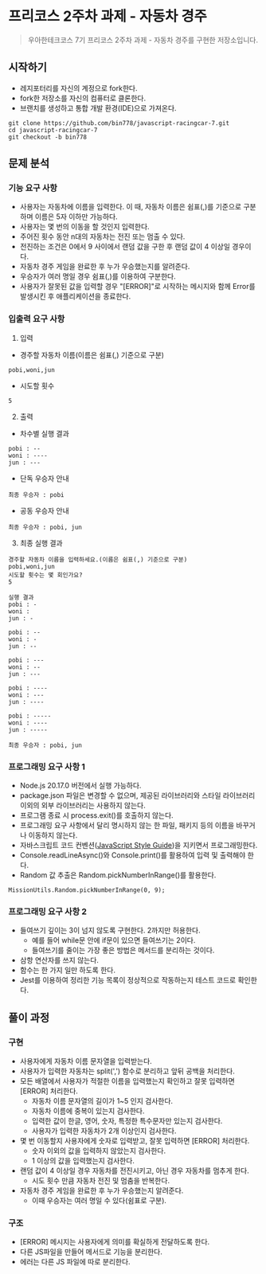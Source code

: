 # 프리코스 2주차 과제 - 자동차 경주

> 우아한테크코스 7기 프리코스 2주차 과제 - 자동차 경주를 구현한 저장소입니다.

## 시작하기

- 레지포터리를 자신의 계정으로 fork한다.
- fork한 저장소를 자신의 컴퓨터로 클론한다.
- 브랜치를 생성하고 통합 개발 환경(IDE)으로 가져온다.

```git
git clone https://github.com/bin778/javascript-racingcar-7.git
cd javascript-racingcar-7
git checkout -b bin778
```

## 문제 분석

### 기능 요구 사항

- 사용자는 자동차에 이름을 입력한다. 이 때, 자동차 이름은 쉼표(,)를 기준으로 구분하며 이름은 5자 이하만 가능하다.
- 사용자는 몇 번의 이동을 할 것인지 입력한다.
- 주어진 횟수 동안 n대의 자동차는 전진 또는 멈출 수 있다.
- 전진하는 조건은 0에서 9 사이에서 랜덤 값을 구한 후 랜덤 값이 4 이상일 경우이다.
- 자동차 경주 게임을 완료한 후 누가 우승했는지를 알려준다.
- 우승자가 여러 명일 경우 쉼표(,)를 이용하여 구분한다.
- 사용자가 잘못된 값을 입력할 경우 "[ERROR]"로 시작하는 메시지와 함께 Error를 발생시킨 후 애플리케이션을 종료한다.

### 입출력 요구 사항

1. 입력

- 경주할 자동차 이름(이름은 쉼표(,) 기준으로 구분)

```
pobi,woni,jun
```

- 시도할 횟수

```
5
```

2. 출력

- 차수별 실행 결과

```
pobi : --
woni : ----
jun : ---
```

- 단독 우승자 안내

```
최종 우승자 : pobi
```

- 공동 우승자 안내

```
최종 우승자 : pobi, jun
```

3. 최종 실행 결과

```
경주할 자동차 이름을 입력하세요.(이름은 쉼표(,) 기준으로 구분)
pobi,woni,jun
시도할 횟수는 몇 회인가요?
5

실행 결과
pobi : -
woni :
jun : -

pobi : --
woni : -
jun : --

pobi : ---
woni : --
jun : ---

pobi : ----
woni : ---
jun : ----

pobi : -----
woni : ----
jun : -----

최종 우승자 : pobi, jun
```

### 프로그래밍 요구 사항 1

- Node.js 20.17.0 버전에서 실행 가능하다.
- package.json 파일은 변경할 수 없으며, 제공된 라이브러리와 스타일 라이브러리 이외의 외부 라이브러리는 사용하지 않는다.
- 프로그램 종료 시 process.exit()를 호출하지 않는다.
- 프로그래밍 요구 사항에서 달리 명시하지 않는 한 파일, 패키지 등의 이름을 바꾸거나 이동하지 않는다.
- 자바스크립트 코드 컨벤션([JavaScript Style Guide](https://github.com/woowacourse/woowacourse-docs/tree/main/styleguide/javascript))을 지키면서 프로그래밍한다.
- Console.readLineAsync()와 Console.print()를 활용하여 입력 및 출력해야 한다.
- Random 값 추출은 Random.pickNumberInRange()를 활용한다.

```
MissionUtils.Random.pickNumberInRange(0, 9);
```

### 프로그래밍 요구 사항 2

- 들여쓰기 깊이는 3이 넘지 않도록 구현한다. 2까지만 허용한다.
  - 예를 들어 while문 안에 if문이 있으면 들여쓰기는 2이다.
  - 들여쓰기를 줄이는 가장 좋은 방법은 메서드를 분리하는 것이다.
- 삼항 연산자를 쓰지 않는다.
- 함수는 한 가지 일만 하도록 한다.
- Jest를 이용하여 정리한 기능 목록이 정상적으로 작동하는지 테스트 코드로 확인한다.

## 풀이 과정

### 구현

- 사용자에게 자동차 이름 문자열을 입력받는다.
- 사용자가 입력한 자동차는 split(',') 함수로 분리하고 앞뒤 공백을 처리한다.
- 모든 배열에서 사용자가 적절한 이름을 입력했는지 확인하고 잘못 입력하면 [ERROR] 처리한다.
  - 자동차 이름 문자열의 길이가 1~5 인지 검사한다.
  - 자동차 이름에 중복이 있는지 검사한다.
  - 입력한 값이 한글, 영어, 숫자, 특정한 특수문자만 있는지 검사한다.
  - 사용자가 입력한 자동차가 2개 이상인지 검사한다.
- 몇 번 이동할지 사용자에게 숫자로 입력받고, 잘못 입력하면 [ERROR] 처리한다.
  - 숫자 이외의 값을 입력하지 않았는지 검사한다.
  - 1 이상의 값을 입력했는지 검사한다.
- 랜덤 값이 4 이상일 경우 자동차를 전진시키고, 아닌 경우 자동차를 멈추게 한다.
  - 시도 횟수 만큼 자동차 전진 및 멈춤을 반복한다.
- 자동차 경주 게임을 완료한 후 누가 우승했는지 알려준다.
  - 이때 우승자는 여러 명일 수 있다(쉼표로 구분).

### 구조

- [ERROR] 메시지는 사용자에게 의미를 확실하게 전달하도록 한다.
- 다른 JS파일을 만들어 메서드로 기능을 분리한다.
- 에러는 다른 JS 파일에 따로 분리한다.
